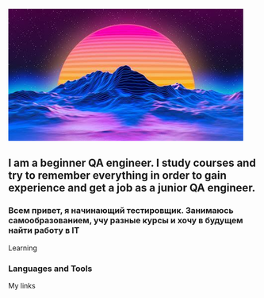 ![Header](https://github.com/Orendeil/Orendeil/blob/main/Assets/Retro%20Style%20Wallpaper%20%5B2560x1440%5D%20_%20Papel%20De%20Parede%20Pc%20%20EE8.jpg)

## I am a beginner QA engineer. I study courses and try to remember everything in order to gain experience and get a job as a junior QA engineer.

### Всем привет, я начинающий тестировщик. Занимаюсь самообразованием, учу разные курсы и хочу в будущем найти работу в IT

Learning

### Languages and Tools

My links
